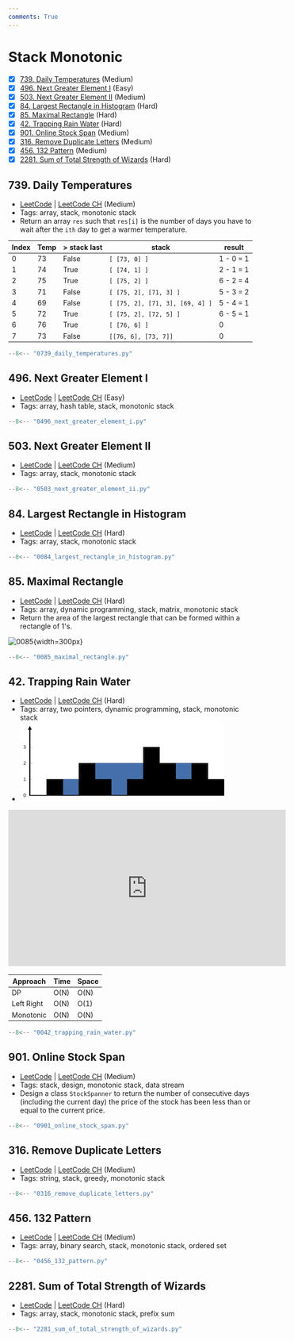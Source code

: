 ```yaml
---
comments: True
---
```


# Stack Monotonic

- [x] [739. Daily Temperatures](https://leetcode.cn/problems/daily-temperatures/) (Medium)
- [x] [496. Next Greater Element I](https://leetcode.cn/problems/next-greater-element-i/) (Easy)
- [x] [503. Next Greater Element II](https://leetcode.cn/problems/next-greater-element-ii/) (Medium)
- [x] [84. Largest Rectangle in Histogram](https://leetcode.cn/problems/largest-rectangle-in-histogram/) (Hard)
- [x] [85. Maximal Rectangle](https://leetcode.cn/problems/maximal-rectangle/) (Hard)
- [x] [42. Trapping Rain Water](https://leetcode.cn/problems/trapping-rain-water/) (Hard)
- [x] [901. Online Stock Span](https://leetcode.cn/problems/online-stock-span/) (Medium)
- [x] [316. Remove Duplicate Letters](https://leetcode.cn/problems/remove-duplicate-letters/) (Medium)
- [x] [456. 132 Pattern](https://leetcode.cn/problems/132-pattern/) (Medium)
- [x] [2281. Sum of Total Strength of Wizards](https://leetcode.cn/problems/sum-of-total-strength-of-wizards/) (Hard)

## 739. Daily Temperatures

-   [LeetCode](https://leetcode.com/problems/daily-temperatures/) | [LeetCode CH](https://leetcode.cn/problems/daily-temperatures/) (Medium)
-   Tags: array, stack, monotonic stack
-   Return an array `res` such that `res[i]` is the number of days you have to wait after the `ith` day to get a warmer temperature.

| Index | Temp | > stack last | stack                           | result    |
| ----- | ---- | ------------ | ------------------------------- | --------- |
| 0     | 73   | False        | `[ [73, 0] ]`                   | 1 - 0 = 1 |
| 1     | 74   | True         | `[ [74, 1] ]`                   | 2 - 1 = 1 |
| 2     | 75   | True         | `[ [75, 2] ]`                   | 6 - 2 = 4 |
| 3     | 71   | False        | `[ [75, 2], [71, 3] ]`          | 5 - 3 = 2 |
| 4     | 69   | False        | `[ [75, 2], [71, 3], [69, 4] ]` | 5 - 4 = 1 |
| 5     | 72   | True         | `[ [75, 2], [72, 5] ]`          | 6 - 5 = 1 |
| 6     | 76   | True         | `[ [76, 6] ]`                   | 0         |
| 7     | 73   | False        | `[[76, 6], [73, 7]]`            | 0         |

```python title="739. Daily Temperatures"
--8<-- "0739_daily_temperatures.py"
```

## 496. Next Greater Element I

-   [LeetCode](https://leetcode.com/problems/next-greater-element-i/) | [LeetCode CH](https://leetcode.cn/problems/next-greater-element-i/) (Easy)
-   Tags: array, hash table, stack, monotonic stack

```python title="496. Next Greater Element I"
--8<-- "0496_next_greater_element_i.py"
```

## 503. Next Greater Element II

-   [LeetCode](https://leetcode.com/problems/next-greater-element-ii/) | [LeetCode CH](https://leetcode.cn/problems/next-greater-element-ii/) (Medium)
-   Tags: array, stack, monotonic stack

```python title="503. Next Greater Element II"
--8<-- "0503_next_greater_element_ii.py"
```

## 84. Largest Rectangle in Histogram

-   [LeetCode](https://leetcode.com/problems/largest-rectangle-in-histogram/) | [LeetCode CH](https://leetcode.cn/problems/largest-rectangle-in-histogram/) (Hard)
-   Tags: array, stack, monotonic stack

```python title="84. Largest Rectangle in Histogram"
--8<-- "0084_largest_rectangle_in_histogram.py"
```

## 85. Maximal Rectangle

-   [LeetCode](https://leetcode.com/problems/maximal-rectangle/) | [LeetCode CH](https://leetcode.cn/problems/maximal-rectangle/) (Hard)
-   Tags: array, dynamic programming, stack, matrix, monotonic stack
-   Return the area of the largest rectangle that can be formed within a rectangle of 1's.

![0085](https://assets.leetcode.com/uploads/2020/09/14/maximal.jpg){width=300px}

```python title="85. Maximal Rectangle"
--8<-- "0085_maximal_rectangle.py"
```

## 42. Trapping Rain Water

-   [LeetCode](https://leetcode.com/problems/trapping-rain-water/) | [LeetCode CH](https://leetcode.cn/problems/trapping-rain-water/) (Hard)
-   Tags: array, two pointers, dynamic programming, stack, monotonic stack
-   ![42](../assets/0042.png)

<iframe width="560" height="315" src="https://www.youtube.com/embed/ZI2z5pq0TqA?si=OEYg01dbmzvmtIwZ" title="YouTube video player" frameborder="0" allow="accelerometer; autoplay; clipboard-write; encrypted-media; gyroscope; picture-in-picture; web-share" referrerpolicy="strict-origin-when-cross-origin" allowfullscreen></iframe>

| Approach   | Time | Space |
| ---------- | ---- | ----- |
| DP         | O(N) | O(N)  |
| Left Right | O(N) | O(1)  |
| Monotonic  | O(N) | O(N)  |

```python title="42. Trapping Rain Water"
--8<-- "0042_trapping_rain_water.py"
```

## 901. Online Stock Span

-   [LeetCode](https://leetcode.com/problems/online-stock-span/) | [LeetCode CH](https://leetcode.cn/problems/online-stock-span/) (Medium)
-   Tags: stack, design, monotonic stack, data stream
-   Design a class `StockSpanner` to return the number of consecutive days (including the current day) the price of the stock has been less than or equal to the current price.

```python title="901. Online Stock Span"
--8<-- "0901_online_stock_span.py"
```

## 316. Remove Duplicate Letters

-   [LeetCode](https://leetcode.com/problems/remove-duplicate-letters/) | [LeetCode CH](https://leetcode.cn/problems/remove-duplicate-letters/) (Medium)
-   Tags: string, stack, greedy, monotonic stack

```python title="316. Remove Duplicate Letters"
--8<-- "0316_remove_duplicate_letters.py"
```

## 456. 132 Pattern

-   [LeetCode](https://leetcode.com/problems/132-pattern/) | [LeetCode CH](https://leetcode.cn/problems/132-pattern/) (Medium)
-   Tags: array, binary search, stack, monotonic stack, ordered set

```python title="456. 132 Pattern"
--8<-- "0456_132_pattern.py"
```

## 2281. Sum of Total Strength of Wizards

-   [LeetCode](https://leetcode.com/problems/sum-of-total-strength-of-wizards/) | [LeetCode CH](https://leetcode.cn/problems/sum-of-total-strength-of-wizards/) (Hard)
-   Tags: array, stack, monotonic stack, prefix sum

```python title="2281. Sum of Total Strength of Wizards"
--8<-- "2281_sum_of_total_strength_of_wizards.py"
```
